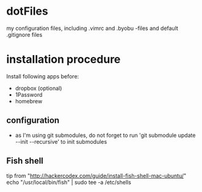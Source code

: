 # dotFiles
my configuration files, including .vimrc and .byobu -files and default .gitignore files

# installation procedure
Install following apps before:

 * dropbox (optional)
 * 1Password
 * homebrew


## configuration
 - as I'm using git submodules, do not forget to run 'git submodule update --init --recursive' to init submodules 


## Fish shell
tip from "http://hackercodex.com/guide/install-fish-shell-mac-ubuntu/"
echo "/usr/local/bin/fish" | sudo tee -a /etc/shells
